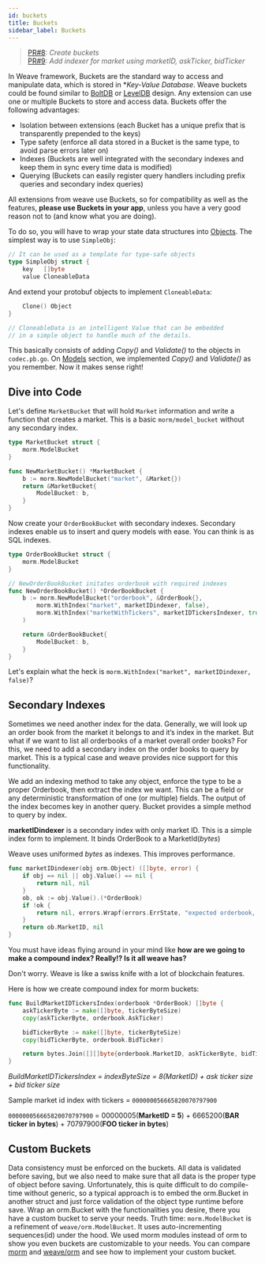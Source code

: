 ```yaml
---
id: buckets
title: Buckets
sidebar_label: Buckets
---
```


> [PR#8](https://github.com/iov-one/tutorial/pull/8): _Create buckets_
\
[PR#9](https://github.com/iov-one/tutorial/pull/9): _Add indexer for market using marketID, askTicker, bidTicker_

In Weave framework, Buckets are the standard way to access and manipulate data, which is stored in **Key-Value Database*. Weave buckets could be found similar to [BoltDB](https://github.com/boltdb/bolt#using-buckets "Bolt Repo") or [LevelDB](https://github.com/google/leveldb "LevelDB Repo") design. Any extension can use one or multiple Buckets to store and access data. Buckets offer the following advantages:

- Isolation between extensions (each Bucket has a unique prefix that is transparently prepended to the keys)
- Type safety (enforce all data stored in a Bucket is the same type, to avoid parse errors later on)
- Indexes (Buckets are well integrated with the secondary indexes and keep them in sync every time data is modified)
- Querying (Buckets can easily register query handlers including prefix queries and secondary index queries)

All extensions from weave use Buckets, so for compatibility as well as the features, **please use Buckets in your app**, unless you have a very good reason not to (and know what you are doing).

To do so, you will have to wrap your state data structures into [Objects](https://godoc.org/github.com/iov-one/weave/orm#Object). The simplest way is to use `SimpleObj`:

```go
// It can be used as a template for type-safe objects
type SimpleObj struct {
    key   []byte
    value CloneableData
```

And extend your protobuf objects to implement `CloneableData`:

```go
    Clone() Object
}

// CloneableData is an intelligent Value that can be embedded
// in a simple object to handle much of the details.
```

This basically consists of adding _Copy()_ and _Validate()_ to the objects in `codec.pb.go`. On [Models](weave-tutorial/04-models.md) section, we implemented _Copy()_ and _Validate()_ as you remember. Now it makes sense right!

## Dive into Code

Let's define `MarketBucket` that will hold `Market` information and write a function that creates a market. This is a basic `morm/model_bucket` without any secondary index.

```go
type MarketBucket struct {
    morm.ModelBucket
}

func NewMarketBucket() *MarketBucket {
    b := morm.NewModelBucket("market", &Market{})
    return &MarketBucket{
        ModelBucket: b,
    }
}
```

Now create your `OrderBookBucket` with secondary indexes. Secondary indexes enable us to insert and query models with ease. You can think is as SQL indexes.

```go
type OrderBookBucket struct {
    morm.ModelBucket
}

// NewOrderBookBucket initates orderbook with required indexes
func NewOrderBookBucket() *OrderBookBucket {
    b := morm.NewModelBucket("orderbook", &OrderBook{},
        morm.WithIndex("market", marketIDindexer, false),
        morm.WithIndex("marketWithTickers", marketIDTickersIndexer, true),
    )

    return &OrderBookBucket{
        ModelBucket: b,
    }
}
```

Let's explain what the heck is `morm.WithIndex("market", marketIDindexer, false)`?

## Secondary Indexes

Sometimes we need another index for the data. Generally, we will look up an order book from the market it belongs to and it’s index in the market. But what if we want to list all orderbooks of a market overall order books? For this, we need to add a secondary index on the order books to query by market. This is a typical case and weave provides nice support for this functionality.

We add an indexing method to take any object, enforce the type to be a proper Orderbook, then extract the index we want. This can be a field or any deterministic transformation of one (or multiple) fields. The output of the index becomes key in another query. Bucket provides a simple method to query by index.

**marketIDindexer** is a secondary index with only market ID. This is a simple index form to implement.
It binds OrderBook to a MarketId(*bytes*)

Weave uses uniformed *bytes* as indexes. This improves performance.

```go
func marketIDindexer(obj orm.Object) ([]byte, error) {
    if obj == nil || obj.Value() == nil {
        return nil, nil
    }
    ob, ok := obj.Value().(*OrderBook)
    if !ok {
        return nil, errors.Wrapf(errors.ErrState, "expected orderbook, got %T", obj.Value())
    }
    return ob.MarketID, nil
}
```

You must have ideas flying around in your mind like **how are we going to make a compound index? Really!? Is it all weave has?**

Don't worry. Weave is like a swiss knife with a lot of blockchain features.

Here is how we create compound index for morm buckets:

```go
func BuildMarketIDTickersIndex(orderbook *OrderBook) []byte {
    askTickerByte := make([]byte, tickerByteSize)
    copy(askTickerByte, orderbook.AskTicker)

    bidTickerByte := make([]byte, tickerByteSize)
    copy(bidTickerByte, orderbook.BidTicker)

    return bytes.Join([][]byte{orderbook.MarketID, askTickerByte, bidTickerByte}, nil)
}
```

*BuildMarketIDTickersIndex = indexByteSize = 8(MarketID) + ask ticker size + bid ticker size*

Sample market id index with tickers = `000000056665820070797900`

`000000056665820070797900` = 00000005(**MarketID = 5**) + 6665200(**BAR ticker in bytes**) + 70797900(**FOO ticker in bytes**)

## Custom Buckets

Data consistency must be enforced on the buckets. All data is validated before saving, but we also need to make sure that all data is the proper type of object before saving. Unfortunately, this is quite difficult to do compile-time without generic, so a typical approach is to embed the orm.Bucket in another struct and just force validation of the object type runtime before save. Wrap an orm.Bucket with the functionalities you desire, there you have a custom bucket to serve your needs.
Truth time: `morm.ModelBucket` is a refinement of `weave/orm.ModelBucket`. It uses auto-incrementing sequences(id) under the hood. We used morm modules instead of orm to show you even buckets are customizable to your needs. You can compare [morm](https://github.com/iov-one/tutorial/blob/master/morm/model_bucket.go#L40) and [weave/orm](https://github.com/iov-one/weave/tree/master/orm) and see how to implement your custom bucket.
